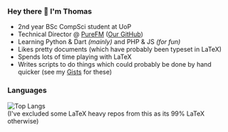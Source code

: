 ### Hey there 👋 I'm Thomas

- 2nd year BSc CompSci student at UoP
- Technical Director @ [PureFM](https://thisispurefm.com) ([Our GitHub](https://github.com/thisispurefm))
- Learning Python & Dart *(mainly)* and PHP & JS *(for fun)*
- Likes pretty documents (which have probably been typeset in LaTeX)
- Spends lots of time playing with LaTeX
- Writes scripts to do things which could probably be done by hand quicker (see my [Gists](https://gist.github.com/ThomasBoxall) for these)

### Languages
<!-- ![Anurag's GitHub stats](https://github-readme-stats.vercel.app/api?username=ThomasBoxall&show_icons=true&theme=github_dark) -->
![Top Langs](https://github-readme-stats.vercel.app/api/top-langs/?username=ThomasBoxall&exclude_repo=A-Level-Revision-Sheets,uni-notes&theme=github_dark&layout=compact)  
(I've excluded some LaTeX heavy repos from this as its 99% LaTeX otherwise)
